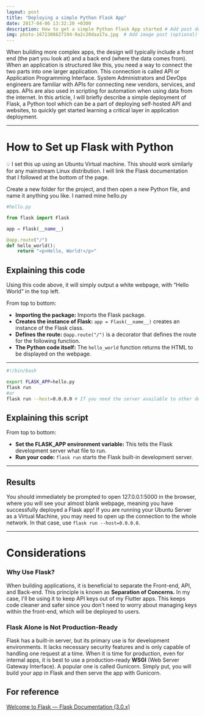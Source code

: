 ```yaml
---
layout: post
title: "Deploying a simple Python Flask App"
date: 2017-04-06 13:32:20 +0300
description: How to get a simple Python Flask App started # Add post description (optional)
img: photo-1672308627194-9a2c28daa17a.jpg  # Add image post (optional)
---
```


When building more complex apps, the design will typically include a front end (the part you look at) and a back end (where the data comes from). When an application is structured like this, you need a way to connect the two parts into one larger application. This connection is called API or Application Programming Interface. System Administrators and DevOps engineers are familiar with APIs for connecting new vendors, services, and apps. APIs are also used in scripting for automation when using data from the internet. In this article, I will briefly describe a simple deployment of Flask, a Python tool which can be a part of deploying self-hosted API and websites, to quickly get started learning a critical layer in application deployment. 

---

# How to Set up Flask with Python

<aside>
💡 I set this up using an Ubuntu Virtual machine. This should work similarly for any mainstream Linux distribution. I will link the Flask documentation that I followed at the bottom of the page.

</aside>

Create a new folder for the project, and then open a new Python file, and name it anything you like.  I named mine hello.py

```python
#hello.py

from flask import Flask

app = Flask(__name__)

@app.route("/")
def hello_world():
    return "<p>Hello, World!</p>"
```


## Explaining this code

Using this code above, it will simply output a white webpage, with “Hello World” in the top left. 

From top to bottom:

- **Importing the package:** Imports the Flask package.
- **Creates the instance of Flask:** `app = Flask(__name__)` creates an instance of the Flask class.
- **Defines the route:** `@app.route("/")` is a decorator that defines the route for the following function.
- **The Python code itself:** The `hello_world` function returns the HTML to be displayed on the webpage.

---

```bash
#!/bin/bash

export FLASK_APP=hello.py
flask run
#or
flask run --host=0.0.0.0 # If you need the server available to other devices. 
```

## Explaining this script

From top to bottom:

- **Set the FLASK_APP environment variable:** This tells the Flask development server what file to run.
- **Run your code:** `flask run` starts the Flask built-in development server.

---

## Results

You should immediately be prompted to open 127.0.0.1:5000 in the browser, where you will see your almost blank webpage, meaning you have successfully deployed a Flask app! If you are running your Ubuntu Server as a Virtual Machine, you may need to open up the connection to the whole network. In that case, use `flask run --host=0.0.0.0`.

---

# Considerations

### Why Use Flask?

When building applications, it is beneficial to separate the Front-end, API, and Back-end. This principle is known as **Separation of Concerns.** In my case, I'll be using it to keep API keys out of my Flutter apps. This keeps code cleaner and safer since you don't need to worry about managing keys within the front-end, which will be deployed to users.

### Flask Alone is Not Production-Ready

Flask has a built-in server, but its primary use is for development environments. It lacks necessary security features and is only capable of handling one request at a time. When it is time for production, even for internal apps, it is best to use a production-ready **WSGI** (Web Server Gateway Interface). A popular one is called Gunicorn. Simply put, you will build your app in Flask and then serve the app with Gunicorn.

## For reference

[Welcome to Flask — Flask Documentation (3.0.x)](https://flask.palletsprojects.com/en/3.0.x/)